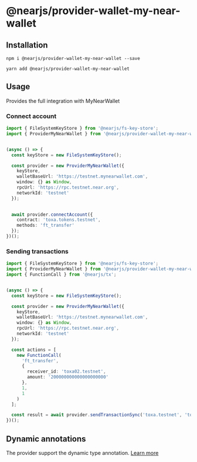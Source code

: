 # @nearjs/provider-wallet-my-near-wallet

## Installation

```shell
npm i @nearjs/provider-wallet-my-near-wallet --save
```

```shell
yarn add @nearjs/provider-wallet-my-near-wallet
```

## Usage

Provides the full integration with MyNearWallet

### Connect account

```typescript
import { FileSystemKeyStore } from '@nearjs/fs-key-store';
import { ProviderMyNearWallet } from '@nearjs/provider-wallet-my-near-wallet';


(async () => {
  const keyStore = new FileSystemKeyStore();

  const provider = new ProviderMyNearWallet({
    keyStore,
    walletBaseUrl: 'https://testnet.mynearwallet.com',
    window: {} as Window,
    rpcUrl: 'https://rpc.testnet.near.org',
    networkId: 'testnet'
  });
  

  await provider.connectAccount({
    contract: 'toxa.tokens.testnet',
    methods: 'ft_transfer'
  });
})();
```

### Sending transactions

```typescript
import { FileSystemKeyStore } from '@nearjs/fs-key-store';
import { ProviderMyNearWallet } from '@nearjs/provider-wallet-my-near-wallet';
import { FunctionCall } from '@nearjs/tx';


(async () => {
  const keyStore = new FileSystemKeyStore();

  const provider = new ProviderMyNearWallet({
    keyStore,
    walletBaseUrl: 'https://testnet.mynearwallet.com',
    window: {} as Window,
    rpcUrl: 'https://rpc.testnet.near.org',
    networkId: 'testnet'
  });

  const actions = [
    new FunctionCall(
      'ft_transfer',
      {
        receiver_id: 'toxa02.testnet',
        amount: '200000000000000000000'
      },
      1,
      1
    )
  ];

  const result = await provider.sendTransactionSync('toxa.testnet', 'toxa.tokens.testnet', actions);
})();
```

## Dynamic annotations

The provider support the dynamic type annotation. [Learn more](./provider-core.md#dynamic-annotations)


